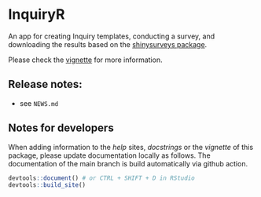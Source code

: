 # InquiryR

An app for creating Inquiry templates, conducting a survey, and downloading the results based on the
[shinysurveys package](https://github.com/jdtrat/shinysurveys).

Please check the [vignette](https://shinysurveys.jdtrat.com/articles/surveying-shinysurveys.html) for more information.

## Release notes:

- see `NEWS.md`

## Notes for developers

When adding information to the _help_ sites, _docstrings_ or the _vignette_ of this 
package, please update documentation locally as follows. The documentation of
the main branch is build automatically via github action.

```R
devtools::document() # or CTRL + SHIFT + D in RStudio
devtools::build_site()
```
